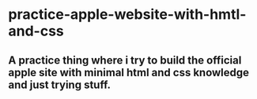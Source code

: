 # practice-apple-website-with-hmtl-and-css

## A practice thing where i try to build the official apple site with minimal html and css knowledge and just trying stuff.
